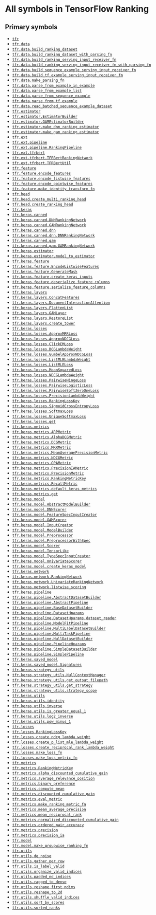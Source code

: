 # All symbols in TensorFlow Ranking

<!-- Insert buttons and diff -->

## Primary symbols

*   <a href="../tfr.md"><code>tfr</code></a>
*   <a href="../tfr/data.md"><code>tfr.data</code></a>
*   <a href="../tfr/data/build_ranking_dataset.md"><code>tfr.data.build_ranking_dataset</code></a>
*   <a href="../tfr/data/build_ranking_dataset_with_parsing_fn.md"><code>tfr.data.build_ranking_dataset_with_parsing_fn</code></a>
*   <a href="../tfr/data/build_ranking_serving_input_receiver_fn.md"><code>tfr.data.build_ranking_serving_input_receiver_fn</code></a>
*   <a href="../tfr/data/build_ranking_serving_input_receiver_fn_with_parsing_fn.md"><code>tfr.data.build_ranking_serving_input_receiver_fn_with_parsing_fn</code></a>
*   <a href="../tfr/data/build_sequence_example_serving_input_receiver_fn.md"><code>tfr.data.build_sequence_example_serving_input_receiver_fn</code></a>
*   <a href="../tfr/data/build_tf_example_serving_input_receiver_fn.md"><code>tfr.data.build_tf_example_serving_input_receiver_fn</code></a>
*   <a href="../tfr/data/make_parsing_fn.md"><code>tfr.data.make_parsing_fn</code></a>
*   <a href="../tfr/data/parse_from_example_in_example.md"><code>tfr.data.parse_from_example_in_example</code></a>
*   <a href="../tfr/data/parse_from_example_list.md"><code>tfr.data.parse_from_example_list</code></a>
*   <a href="../tfr/data/parse_from_sequence_example.md"><code>tfr.data.parse_from_sequence_example</code></a>
*   <a href="../tfr/data/parse_from_tf_example.md"><code>tfr.data.parse_from_tf_example</code></a>
*   <a href="../tfr/data/read_batched_sequence_example_dataset.md"><code>tfr.data.read_batched_sequence_example_dataset</code></a>
*   <a href="../tfr/estimator.md"><code>tfr.estimator</code></a>
*   <a href="../tfr/estimator/EstimatorBuilder.md"><code>tfr.estimator.EstimatorBuilder</code></a>
*   <a href="../tfr/estimator/GAMEstimatorBuilder.md"><code>tfr.estimator.GAMEstimatorBuilder</code></a>
*   <a href="../tfr/estimator/make_dnn_ranking_estimator.md"><code>tfr.estimator.make_dnn_ranking_estimator</code></a>
*   <a href="../tfr/estimator/make_gam_ranking_estimator.md"><code>tfr.estimator.make_gam_ranking_estimator</code></a>
*   <a href="../tfr/ext.md"><code>tfr.ext</code></a>
*   <a href="../tfr/ext/pipeline.md"><code>tfr.ext.pipeline</code></a>
*   <a href="../tfr/ext/pipeline/RankingPipeline.md"><code>tfr.ext.pipeline.RankingPipeline</code></a>
*   <a href="../tfr/ext/tfrbert.md"><code>tfr.ext.tfrbert</code></a>
*   <a href="../tfr/ext/tfrbert/TFRBertRankingNetwork.md"><code>tfr.ext.tfrbert.TFRBertRankingNetwork</code></a>
*   <a href="../tfr/ext/tfrbert/TFRBertUtil.md"><code>tfr.ext.tfrbert.TFRBertUtil</code></a>
*   <a href="../tfr/feature.md"><code>tfr.feature</code></a>
*   <a href="../tfr/feature/encode_features.md"><code>tfr.feature.encode_features</code></a>
*   <a href="../tfr/feature/encode_listwise_features.md"><code>tfr.feature.encode_listwise_features</code></a>
*   <a href="../tfr/feature/encode_pointwise_features.md"><code>tfr.feature.encode_pointwise_features</code></a>
*   <a href="../tfr/feature/make_identity_transform_fn.md"><code>tfr.feature.make_identity_transform_fn</code></a>
*   <a href="../tfr/head.md"><code>tfr.head</code></a>
*   <a href="../tfr/head/create_multi_ranking_head.md"><code>tfr.head.create_multi_ranking_head</code></a>
*   <a href="../tfr/head/create_ranking_head.md"><code>tfr.head.create_ranking_head</code></a>
*   <a href="../tfr/keras.md"><code>tfr.keras</code></a>
*   <a href="../tfr/keras/canned.md"><code>tfr.keras.canned</code></a>
*   <a href="../tfr/keras/canned/DNNRankingNetwork.md"><code>tfr.keras.canned.DNNRankingNetwork</code></a>
*   <a href="../tfr/keras/canned/GAMRankingNetwork.md"><code>tfr.keras.canned.GAMRankingNetwork</code></a>
*   <a href="../tfr/keras/canned/dnn.md"><code>tfr.keras.canned.dnn</code></a>
*   <a href="../tfr/keras/canned/DNNRankingNetwork.md"><code>tfr.keras.canned.dnn.DNNRankingNetwork</code></a>
*   <a href="../tfr/keras/canned/gam.md"><code>tfr.keras.canned.gam</code></a>
*   <a href="../tfr/keras/canned/GAMRankingNetwork.md"><code>tfr.keras.canned.gam.GAMRankingNetwork</code></a>
*   <a href="../tfr/keras/estimator.md"><code>tfr.keras.estimator</code></a>
*   <a href="../tfr/keras/estimator/model_to_estimator.md"><code>tfr.keras.estimator.model_to_estimator</code></a>
*   <a href="../tfr/keras/feature.md"><code>tfr.keras.feature</code></a>
*   <a href="../tfr/keras/feature/EncodeListwiseFeatures.md"><code>tfr.keras.feature.EncodeListwiseFeatures</code></a>
*   <a href="../tfr/keras/feature/GenerateMask.md"><code>tfr.keras.feature.GenerateMask</code></a>
*   <a href="../tfr/keras/feature/create_keras_inputs.md"><code>tfr.keras.feature.create_keras_inputs</code></a>
*   <a href="../tfr/keras/feature/deserialize_feature_columns.md"><code>tfr.keras.feature.deserialize_feature_columns</code></a>
*   <a href="../tfr/keras/feature/serialize_feature_columns.md"><code>tfr.keras.feature.serialize_feature_columns</code></a>
*   <a href="../tfr/keras/layers.md"><code>tfr.keras.layers</code></a>
*   <a href="../tfr/keras/layers/ConcatFeatures.md"><code>tfr.keras.layers.ConcatFeatures</code></a>
*   <a href="../tfr/keras/layers/DocumentInteractionAttention.md"><code>tfr.keras.layers.DocumentInteractionAttention</code></a>
*   <a href="../tfr/keras/layers/FlattenList.md"><code>tfr.keras.layers.FlattenList</code></a>
*   <a href="../tfr/keras/layers/GAMLayer.md"><code>tfr.keras.layers.GAMLayer</code></a>
*   <a href="../tfr/keras/layers/RestoreList.md"><code>tfr.keras.layers.RestoreList</code></a>
*   <a href="../tfr/keras/layers/create_tower.md"><code>tfr.keras.layers.create_tower</code></a>
*   <a href="../tfr/keras/losses.md"><code>tfr.keras.losses</code></a>
*   <a href="../tfr/keras/losses/ApproxMRRLoss.md"><code>tfr.keras.losses.ApproxMRRLoss</code></a>
*   <a href="../tfr/keras/losses/ApproxNDCGLoss.md"><code>tfr.keras.losses.ApproxNDCGLoss</code></a>
*   <a href="../tfr/keras/losses/ClickEMLoss.md"><code>tfr.keras.losses.ClickEMLoss</code></a>
*   <a href="../tfr/keras/losses/DCGLambdaWeight.md"><code>tfr.keras.losses.DCGLambdaWeight</code></a>
*   <a href="../tfr/keras/losses/GumbelApproxNDCGLoss.md"><code>tfr.keras.losses.GumbelApproxNDCGLoss</code></a>
*   <a href="../tfr/keras/losses/ListMLELambdaWeight.md"><code>tfr.keras.losses.ListMLELambdaWeight</code></a>
*   <a href="../tfr/keras/losses/ListMLELoss.md"><code>tfr.keras.losses.ListMLELoss</code></a>
*   <a href="../tfr/keras/losses/MeanSquaredLoss.md"><code>tfr.keras.losses.MeanSquaredLoss</code></a>
*   <a href="../tfr/keras/losses/NDCGLambdaWeight.md"><code>tfr.keras.losses.NDCGLambdaWeight</code></a>
*   <a href="../tfr/keras/losses/PairwiseHingeLoss.md"><code>tfr.keras.losses.PairwiseHingeLoss</code></a>
*   <a href="../tfr/keras/losses/PairwiseLogisticLoss.md"><code>tfr.keras.losses.PairwiseLogisticLoss</code></a>
*   <a href="../tfr/keras/losses/PairwiseSoftZeroOneLoss.md"><code>tfr.keras.losses.PairwiseSoftZeroOneLoss</code></a>
*   <a href="../tfr/keras/losses/PrecisionLambdaWeight.md"><code>tfr.keras.losses.PrecisionLambdaWeight</code></a>
*   <a href="../tfr/keras/losses/RankingLossKey.md"><code>tfr.keras.losses.RankingLossKey</code></a>
*   <a href="../tfr/keras/losses/SigmoidCrossEntropyLoss.md"><code>tfr.keras.losses.SigmoidCrossEntropyLoss</code></a>
*   <a href="../tfr/keras/losses/SoftmaxLoss.md"><code>tfr.keras.losses.SoftmaxLoss</code></a>
*   <a href="../tfr/keras/losses/UniqueSoftmaxLoss.md"><code>tfr.keras.losses.UniqueSoftmaxLoss</code></a>
*   <a href="../tfr/keras/losses/get.md"><code>tfr.keras.losses.get</code></a>
*   <a href="../tfr/keras/metrics.md"><code>tfr.keras.metrics</code></a>
*   <a href="../tfr/keras/metrics/ARPMetric.md"><code>tfr.keras.metrics.ARPMetric</code></a>
*   <a href="../tfr/keras/metrics/AlphaDCGMetric.md"><code>tfr.keras.metrics.AlphaDCGMetric</code></a>
*   <a href="../tfr/keras/metrics/DCGMetric.md"><code>tfr.keras.metrics.DCGMetric</code></a>
*   <a href="../tfr/keras/metrics/MRRMetric.md"><code>tfr.keras.metrics.MRRMetric</code></a>
*   <a href="../tfr/keras/metrics/MeanAveragePrecisionMetric.md"><code>tfr.keras.metrics.MeanAveragePrecisionMetric</code></a>
*   <a href="../tfr/keras/metrics/NDCGMetric.md"><code>tfr.keras.metrics.NDCGMetric</code></a>
*   <a href="../tfr/keras/metrics/OPAMetric.md"><code>tfr.keras.metrics.OPAMetric</code></a>
*   <a href="../tfr/keras/metrics/PrecisionIAMetric.md"><code>tfr.keras.metrics.PrecisionIAMetric</code></a>
*   <a href="../tfr/keras/metrics/PrecisionMetric.md"><code>tfr.keras.metrics.PrecisionMetric</code></a>
*   <a href="../tfr/keras/metrics/RankingMetricKey.md"><code>tfr.keras.metrics.RankingMetricKey</code></a>
*   <a href="../tfr/keras/metrics/RecallMetric.md"><code>tfr.keras.metrics.RecallMetric</code></a>
*   <a href="../tfr/keras/metrics/default_keras_metrics.md"><code>tfr.keras.metrics.default_keras_metrics</code></a>
*   <a href="../tfr/keras/metrics/get.md"><code>tfr.keras.metrics.get</code></a>
*   <a href="../tfr/keras/model.md"><code>tfr.keras.model</code></a>
*   <a href="../tfr/keras/model/AbstractModelBuilder.md"><code>tfr.keras.model.AbstractModelBuilder</code></a>
*   <a href="../tfr/keras/model/DNNScorer.md"><code>tfr.keras.model.DNNScorer</code></a>
*   <a href="../tfr/keras/model/FeatureSpecInputCreator.md"><code>tfr.keras.model.FeatureSpecInputCreator</code></a>
*   <a href="../tfr/keras/model/GAMScorer.md"><code>tfr.keras.model.GAMScorer</code></a>
*   <a href="../tfr/keras/model/InputCreator.md"><code>tfr.keras.model.InputCreator</code></a>
*   <a href="../tfr/keras/model/ModelBuilder.md"><code>tfr.keras.model.ModelBuilder</code></a>
*   <a href="../tfr/keras/model/Preprocessor.md"><code>tfr.keras.model.Preprocessor</code></a>
*   <a href="../tfr/keras/model/PreprocessorWithSpec.md"><code>tfr.keras.model.PreprocessorWithSpec</code></a>
*   <a href="../tfr/keras/model/Scorer.md"><code>tfr.keras.model.Scorer</code></a>
*   <a href="../tfr/keras/model/TensorLike.md"><code>tfr.keras.model.TensorLike</code></a>
*   <a href="../tfr/keras/model/TypeSpecInputCreator.md"><code>tfr.keras.model.TypeSpecInputCreator</code></a>
*   <a href="../tfr/keras/model/UnivariateScorer.md"><code>tfr.keras.model.UnivariateScorer</code></a>
*   <a href="../tfr/keras/model/create_keras_model.md"><code>tfr.keras.model.create_keras_model</code></a>
*   <a href="../tfr/keras/network.md"><code>tfr.keras.network</code></a>
*   <a href="../tfr/keras/network/RankingNetwork.md"><code>tfr.keras.network.RankingNetwork</code></a>
*   <a href="../tfr/keras/network/UnivariateRankingNetwork.md"><code>tfr.keras.network.UnivariateRankingNetwork</code></a>
*   <a href="../tfr/keras/network/listwise_scoring.md"><code>tfr.keras.network.listwise_scoring</code></a>
*   <a href="../tfr/keras/pipeline.md"><code>tfr.keras.pipeline</code></a>
*   <a href="../tfr/keras/pipeline/AbstractDatasetBuilder.md"><code>tfr.keras.pipeline.AbstractDatasetBuilder</code></a>
*   <a href="../tfr/keras/pipeline/AbstractPipeline.md"><code>tfr.keras.pipeline.AbstractPipeline</code></a>
*   <a href="../tfr/keras/pipeline/BaseDatasetBuilder.md"><code>tfr.keras.pipeline.BaseDatasetBuilder</code></a>
*   <a href="../tfr/keras/pipeline/DatasetHparams.md"><code>tfr.keras.pipeline.DatasetHparams</code></a>
*   <a href="../tfr/keras/pipeline/DatasetHparams/dataset_reader.md"><code>tfr.keras.pipeline.DatasetHparams.dataset_reader</code></a>
*   <a href="../tfr/keras/pipeline/ModelFitPipeline.md"><code>tfr.keras.pipeline.ModelFitPipeline</code></a>
*   <a href="../tfr/keras/pipeline/MultiLabelDatasetBuilder.md"><code>tfr.keras.pipeline.MultiLabelDatasetBuilder</code></a>
*   <a href="../tfr/keras/pipeline/MultiTaskPipeline.md"><code>tfr.keras.pipeline.MultiTaskPipeline</code></a>
*   <a href="../tfr/keras/pipeline/NullDatasetBuilder.md"><code>tfr.keras.pipeline.NullDatasetBuilder</code></a>
*   <a href="../tfr/keras/pipeline/PipelineHparams.md"><code>tfr.keras.pipeline.PipelineHparams</code></a>
*   <a href="../tfr/keras/pipeline/SimpleDatasetBuilder.md"><code>tfr.keras.pipeline.SimpleDatasetBuilder</code></a>
*   <a href="../tfr/keras/pipeline/SimplePipeline.md"><code>tfr.keras.pipeline.SimplePipeline</code></a>
*   <a href="../tfr/keras/saved_model.md"><code>tfr.keras.saved_model</code></a>
*   <a href="../tfr/keras/saved_model/Signatures.md"><code>tfr.keras.saved_model.Signatures</code></a>
*   <a href="../tfr/keras/strategy_utils.md"><code>tfr.keras.strategy_utils</code></a>
*   <a href="../tfr/keras/strategy_utils/NullContextManager.md"><code>tfr.keras.strategy_utils.NullContextManager</code></a>
*   <a href="../tfr/keras/strategy_utils/get_output_filepath.md"><code>tfr.keras.strategy_utils.get_output_filepath</code></a>
*   <a href="../tfr/keras/strategy_utils/get_strategy.md"><code>tfr.keras.strategy_utils.get_strategy</code></a>
*   <a href="../tfr/keras/strategy_utils/strategy_scope.md"><code>tfr.keras.strategy_utils.strategy_scope</code></a>
*   <a href="../tfr/keras/utils.md"><code>tfr.keras.utils</code></a>
*   <a href="../tfr/keras/utils/identity.md"><code>tfr.keras.utils.identity</code></a>
*   <a href="../tfr/keras/utils/inverse.md"><code>tfr.keras.utils.inverse</code></a>
*   <a href="../tfr/keras/utils/is_greater_equal_1.md"><code>tfr.keras.utils.is_greater_equal_1</code></a>
*   <a href="../tfr/keras/utils/log2_inverse.md"><code>tfr.keras.utils.log2_inverse</code></a>
*   <a href="../tfr/keras/utils/pow_minus_1.md"><code>tfr.keras.utils.pow_minus_1</code></a>
*   <a href="../tfr/losses.md"><code>tfr.losses</code></a>
*   <a href="../tfr/losses/RankingLossKey.md"><code>tfr.losses.RankingLossKey</code></a>
*   <a href="../tfr/losses/create_ndcg_lambda_weight.md"><code>tfr.losses.create_ndcg_lambda_weight</code></a>
*   <a href="../tfr/losses/create_p_list_mle_lambda_weight.md"><code>tfr.losses.create_p_list_mle_lambda_weight</code></a>
*   <a href="../tfr/losses/create_reciprocal_rank_lambda_weight.md"><code>tfr.losses.create_reciprocal_rank_lambda_weight</code></a>
*   <a href="../tfr/losses/make_loss_fn.md"><code>tfr.losses.make_loss_fn</code></a>
*   <a href="../tfr/losses/make_loss_metric_fn.md"><code>tfr.losses.make_loss_metric_fn</code></a>
*   <a href="../tfr/metrics.md"><code>tfr.metrics</code></a>
*   <a href="../tfr/metrics/RankingMetricKey.md"><code>tfr.metrics.RankingMetricKey</code></a>
*   <a href="../tfr/metrics/alpha_discounted_cumulative_gain.md"><code>tfr.metrics.alpha_discounted_cumulative_gain</code></a>
*   <a href="../tfr/metrics/average_relevance_position.md"><code>tfr.metrics.average_relevance_position</code></a>
*   <a href="../tfr/metrics/binary_preference.md"><code>tfr.metrics.binary_preference</code></a>
*   <a href="../tfr/metrics/compute_mean.md"><code>tfr.metrics.compute_mean</code></a>
*   <a href="../tfr/metrics/discounted_cumulative_gain.md"><code>tfr.metrics.discounted_cumulative_gain</code></a>
*   <a href="../tfr/metrics/eval_metric.md"><code>tfr.metrics.eval_metric</code></a>
*   <a href="../tfr/metrics/make_ranking_metric_fn.md"><code>tfr.metrics.make_ranking_metric_fn</code></a>
*   <a href="../tfr/metrics/mean_average_precision.md"><code>tfr.metrics.mean_average_precision</code></a>
*   <a href="../tfr/metrics/mean_reciprocal_rank.md"><code>tfr.metrics.mean_reciprocal_rank</code></a>
*   <a href="../tfr/metrics/normalized_discounted_cumulative_gain.md"><code>tfr.metrics.normalized_discounted_cumulative_gain</code></a>
*   <a href="../tfr/metrics/ordered_pair_accuracy.md"><code>tfr.metrics.ordered_pair_accuracy</code></a>
*   <a href="../tfr/metrics/precision.md"><code>tfr.metrics.precision</code></a>
*   <a href="../tfr/metrics/precision_ia.md"><code>tfr.metrics.precision_ia</code></a>
*   <a href="../tfr/model.md"><code>tfr.model</code></a>
*   <a href="../tfr/model/make_groupwise_ranking_fn.md"><code>tfr.model.make_groupwise_ranking_fn</code></a>
*   <a href="../tfr/utils.md"><code>tfr.utils</code></a>
*   <a href="../tfr/utils/de_noise.md"><code>tfr.utils.de_noise</code></a>
*   <a href="../tfr/utils/gather_per_row.md"><code>tfr.utils.gather_per_row</code></a>
*   <a href="../tfr/utils/is_label_valid.md"><code>tfr.utils.is_label_valid</code></a>
*   <a href="../tfr/utils/organize_valid_indices.md"><code>tfr.utils.organize_valid_indices</code></a>
*   <a href="../tfr/utils/padded_nd_indices.md"><code>tfr.utils.padded_nd_indices</code></a>
*   <a href="../tfr/utils/ragged_to_dense.md"><code>tfr.utils.ragged_to_dense</code></a>
*   <a href="../tfr/utils/reshape_first_ndims.md"><code>tfr.utils.reshape_first_ndims</code></a>
*   <a href="../tfr/utils/reshape_to_2d.md"><code>tfr.utils.reshape_to_2d</code></a>
*   <a href="../tfr/utils/shuffle_valid_indices.md"><code>tfr.utils.shuffle_valid_indices</code></a>
*   <a href="../tfr/utils/sort_by_scores.md"><code>tfr.utils.sort_by_scores</code></a>
*   <a href="../tfr/utils/sorted_ranks.md"><code>tfr.utils.sorted_ranks</code></a>
